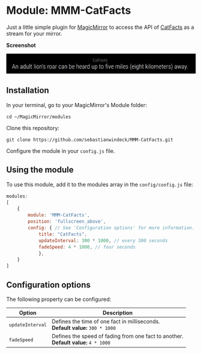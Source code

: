 # Module: MMM-CatFacts
Just a little simple plugin for [MagicMirror](https://github.com/MichMich/MagicMirror/) to access the API of  [CatFacts](https://catfact.ninja/) as a stream for your mirror. 



**Screenshot**

![](screenshot.JPG)


## Installation

In your terminal, go to your MagicMirror's Module folder:
````
cd ~/MagicMirror/modules
````

Clone this repository:
````
git clone https://github.com/sebastianwindeck/MMM-CatFacts.git
````

Configure the module in your `config.js` file.

## Using the module

To use this module, add it to the modules array in the `config/config.js` file:
````javascript
modules: 
[
	{
		module: 'MMM-CatFacts',
		position: 'fullscreen_above',
		config: { // See 'Configuration options' for more information.
			title: "CatFacts",
			updateInterval: 300 * 1000, // every 300 seconds
			fadeSpeed: 4 * 1000, // four seconds
			},
	}
]
````

## Configuration options

The following property can be configured:


|Option|Description|
|---|---|
|`updateInterval`|Defines the time of one fact in milliseconds. <br>**Default value:** `300 * 1000`|
|`fadeSpeed`| Defines the speed of fading from one fact to another.<br>**Default value:** `4 * 1000`|
